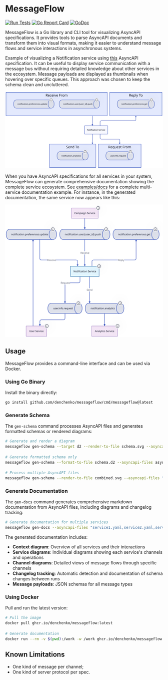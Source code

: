 # MessageFlow

[![Run Tests](https://github.com/denchenko/messageflow/actions/workflows/go.yml/badge.svg?branch=main)](https://github.com/denchenko/messageflow/actions/workflows/go.yml)
[![Go Report Card](https://goreportcard.com/badge/github.com/denchenko/messageflow)](https://goreportcard.com/report/github.com/denchenko/messageflow)
[![GoDoc](https://godoc.org/github.com/denchenko/messageflow?status.svg)](https://godoc.org/github.com/denchenko/messageflow)

MessageFlow is a Go library and CLI tool for visualizing AsyncAPI specifications. It provides tools to parse AsyncAPI documents and transform them into visual formats, making it easier to understand message flows and service interactions in asynchronous systems.

Example of visualizing a Notification service using [this](pkg/schema/source/asyncapi/testdata/notification.yaml) AsyncAPI specification. It can be useful to display service communication with a message bus without requiring detailed knowledge about other services in the ecosystem. Message payloads are displayed as thumbnails when hovering over specific queues. This approach was chosen to keep the schema clean and uncluttered.

![schema](pkg/schema/target/d2/testdata/service_channels_notification.svg)

When you have AsyncAPI specifications for all services in your system, MessageFlow can generate comprehensive documentation showing the complete service ecosystem. See [examples/docs](examples/docs) for a complete multi-service documentation example. For instance, in the generated documentation, the same service now appears like this:

![schema](examples/docs/diagrams/service_notification-service.svg)

## Usage

MessageFlow provides a command-line interface and can be used via Docker.

### Using Go Binary

Install the binary directly:

```bash
go install github.com/denchenko/messageflow/cmd/messageflow@latest
```

### Generate Schema

The `gen-schema` command processes AsyncAPI files and generates formatted schemas or rendered diagrams:

```bash
# Generate and render a diagram
messageflow gen-schema --target d2 --render-to-file schema.svg --asyncapi-files asyncapi.yaml

# Generate formatted schema only
messageflow gen-schema --format-to-file schema.d2 --asyncapi-files asyncapi.yaml

# Process multiple AsyncAPI files
messageflow gen-schema --render-to-file combined.svg --asyncapi-files "file1.yaml,file2.yaml,file3.yaml"
```

### Generate Documentation

The `gen-docs` command generates comprehensive markdown documentation from AsyncAPI files, including diagrams and changelog tracking:

```bash
# Generate documentation for multiple services
messageflow gen-docs --asyncapi-files "service1.yaml,service2.yaml,service3.yaml" --output ./docs
```

The generated documentation includes:
- **Context diagram**: Overview of all services and their interactions
- **Service diagrams**: Individual diagrams showing each service's channels and operations
- **Channel diagrams**: Detailed views of message flows through specific channels
- **Changelog tracking**: Automatic detection and documentation of schema changes between runs
- **Message payloads**: JSON schemas for all message types

### Using Docker

Pull and run the latest version:

```bash
# Pull the image
docker pull ghcr.io/denchenko/messageflow:latest

# Generate documentation
docker run --rm -v $(pwd):/work -w /work ghcr.io/denchenko/messageflow:latest gen-docs --asyncapi-files "service1.yaml,service2.yaml" --output ./docs
```

## Known Limitations

* One kind of message per channel;
* One kind of server protocol per spec.
